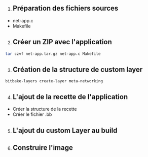 1. ## Préparation des fichiers sources
- net-app.c
- Makefile
2. ## Créer un ZIP avec l'application
```bash
tar czvf net-app.tar.gz net-app.c Makefile
```

3. ## Création de la structure de custom layer
```
bitbake-layers create-layer meta-networking
```

4. ## L'ajout de la recette de l'application

- Créer la structure de la recette
- Créer le fichier .bb

5. ## L'ajout du custom Layer au build

6. ## Construire l'image
